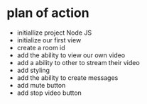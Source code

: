 # plan of action

- initiallize project Node JS
- initialize our first view
- create a room id
- add the ability to view our own video
- add a ability to other to stream their video
- add styling
- add the ability to create messages
- add mute button
- add stop video button
